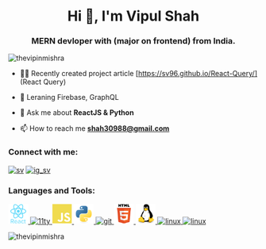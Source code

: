 <h1 align="center">Hi 👋, I'm Vipul Shah</h1>
<h3 align="center">MERN devloper with (major on frontend) from India.</h3>

<p align="left"> <img src="https://komarev.com/ghpvc/?username=SV96&label=Profile%20views&color=0e75b6&style=flat" alt="thevipinmishra" /> </p>

- 👨‍💻 Recently created project article [https://sv96.github.io/React-Query/] (React Query)

- 📝 Leraning Firebase, GraphQL

- 💬 Ask me about **ReactJS & Python**

- 📫 How to reach me **shah30988@gmail.com**

<h3 align="left">Connect with me:</h3>
<p align="left">
<a href="https://www.linkedin.com/in/shah-vipul-786a4216b/" target="blank"><img align="center" src="https://raw.githubusercontent.com/rahuldkjain/github-profile-readme-generator/master/src/images/icons/Social/linked-in-alt.svg" alt="sv" height="30" width="40" /></a>
<a href="https://www.instagram.com/shah_vipul_08/" target="blank"><img align="center" src="https://raw.githubusercontent.com/rahuldkjain/github-profile-readme-generator/master/src/images/icons/Social/instagram.svg" alt="ig_sv" height="30" width="40" /></a>
</p>

<h3 align="left">Languages and Tools:</h3>
<p align="left">

<a href="https://reactjs.org/" target="_blank" rel="noreferrer"> <img src="https://raw.githubusercontent.com/devicons/devicon/master/icons/react/react-original-wordmark.svg" alt="react" width="40" height="40"/> </a><a href="https://expressjs.com/" target="_blank" rel="noreferrer"> <img src="https://www.vectorlogo.zone/logos/expressjs/expressjs-ar21.svg" alt="11ty" width="40" height="40"/> </a> <a href="https://developer.mozilla.org/en-US/docs/Web/JavaScript" target="_blank" rel="noreferrer"> <img src="https://raw.githubusercontent.com/devicons/devicon/master/icons/javascript/javascript-plain.svg" width="40" height="40"/> </a> <a href="https://www.python.org/" target="_blank" rel="noreferrer"> <img src="https://raw.githubusercontent.com/devicons/devicon/master/icons/python/python-original.svg" alt="css3" width="40" height="40"/> </a><a href="https://git-scm.com/" target="_blank" rel="noreferrer"> <img src="https://www.vectorlogo.zone/logos/git-scm/git-scm-icon.svg" alt="git" width="40" height="40"/> </a> <a href="https://www.w3.org/html/" target="_blank" rel="noreferrer"> <img src="https://raw.githubusercontent.com/devicons/devicon/master/icons/html5/html5-original-wordmark.svg" alt="html5" width="40" height="40"/> </a><a href="https://www.linux.org/" target="_blank" rel="noreferrer"> <img src="https://raw.githubusercontent.com/devicons/devicon/master/icons/linux/linux-original.svg" alt="linux" width="40" height="40"/> </a><a href="https://developer.mozilla.org/en-US/docs/Web/CSS" target="_blank" rel="noreferrer"> <img src="https://www.vectorlogo.zone/logos/w3_css/w3_css-icon.svg" alt="linux" width="40" height="40"/> </a><a href="https://devhints.io/bash" target="_blank" rel="noreferrer"> <img src=" https://www.vectorlogo.zone/logos/gnu_bash/gnu_bash-icon.svg" alt="linux" width="40" height="40"/> </a>

</p>

<p><img align="left" src="https://github-readme-stats.vercel.app/api/top-langs?username=SV96&show_icons=true&locale=en&layout=compact" alt="thevipinmishra" /></p>
